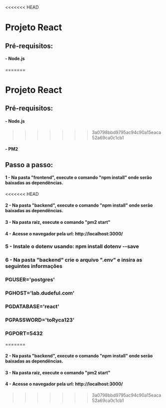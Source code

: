 <<<<<<< HEAD
# Projeto React

## Pré-requisitos:

#### - Node.js

=======
# Projeto React 
## Pré-requisitos:
#### - Node.js
>>>>>>> 3a0798bbd9795ac94c90a15eaca52a69ca0c1cb1
#### - PM2

## Passo a passo:

#### 1 - Na pasta "frontend", execute o comando "npm install" onde serão baixadas as dependências.
<<<<<<< HEAD

#### 2 - Na pasta "backend", execute o comando "npm install" onde serão baixadas as dependências.

#### 3 - Na pasta raiz, execute o comando "pm2 start"

#### 4 - Acesse o navegador pela url: http://localhost:3000/

### 5 - Instale o dotenv usando: npm install dotenv --save

### 6 - Na pasta "backend" crie o arquivo ".env" e insira as seguintes informações

### PGUSER='postgres'
### PGHOST='lab.dudeful.com'
### PGDATABASE='react'
### PGPASSWORD='toRyca123'
### PGPORT=5432
=======
#### 2 - Na pasta "backend", execute o comando "npm install" onde serão baixadas as dependências.
#### 3 - Na pasta raiz, execute o comando "pm2 start"
#### 4 - Acesse o navegador pela url: http://localhost:3000/
>>>>>>> 3a0798bbd9795ac94c90a15eaca52a69ca0c1cb1
